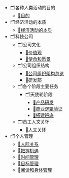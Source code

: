 * 🗂各种人类活动的目的
    * [📝目的](/docs/软技能/01_各种人类活动的目的/目的.md)
* 🗂经济活动的本质
    * [📝经济活动的本质](/docs/软技能/02_经济活动的本质/经济活动的本质.md)
* 🗂科技公司
    * 🗂公司文化
        * [📝价值观](/docs/软技能/03_科技公司/公司文化/价值观.md)
        * [📝使命和愿景](/docs/软技能/03_科技公司/公司文化/使命和愿景.md)
    * 🗂公司组织结构
        * [📝公司组织架构总览](/docs/软技能/03_科技公司/公司组织结构/公司组织架构总览.md)
        * [📝研发部](/docs/软技能/03_科技公司/公司组织结构/研发部.md)
    * 🗂各个阶段主要任务
        * 🗂天使轮阶段
            * [📝产品研发](/docs/软技能/03_科技公司/各个阶段主要任务/天使轮阶段/产品研发.md)
            * [📝商业逻辑验证](/docs/软技能/03_科技公司/各个阶段主要任务/天使轮阶段/商业逻辑验证.md)
            * [📝搭建班底](/docs/软技能/03_科技公司/各个阶段主要任务/天使轮阶段/搭建班底.md)
    * 🗂员工人文关怀
        * [📝人文关怀](/docs/软技能/03_科技公司/员工人文关怀/人文关怀.md)
* 🗂个人管理
    * [📝人际关系](/docs/软技能/04_个人管理/人际关系.md)
    * [📝把握机遇](/docs/软技能/04_个人管理/把握机遇.md)
    * [📝时间管理](/docs/软技能/04_个人管理/时间管理.md)
    * [📝目标管理](/docs/软技能/04_个人管理/目标管理.md)
    * [📝阅读和身体管理](/docs/软技能/04_个人管理/阅读和身体管理.md)
